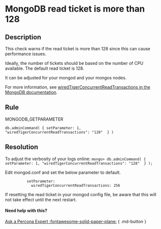 # MongoDB read ticket is more than 128

## Description
This check warns if the read ticket is more than 128 since this can cause performance issues.

Ideally, the number of tickets should be based on the number of CPU available.
The default read ticket is 128.

It can be adjusted for your mongod and your mongos nodes.

For more information, see [wiredTigerConcurrentReadTransactions in the MongoDB documentation](https://docs.mongodb.com/manual/reference/parameters/#mongodb-parameter-param.wiredTigerConcurrentReadTransactions).



## Rule
MONGODB_GETPARAMETER

`db.adminCommand( { setParameter: 1, "wiredTigerConcurrentReadTransactions": "128"  } )`

## Resolution
To adjust the verbosity of your logs online: `mongo> db.adminCommand( { setParameter: 1, "wiredTigerConcurrentReadTransactions": "128"  } );`

Edit mongod.conf and set the below parameter to default.
```
          setParameter:
            wiredTigerConcurrentReadTransactions: 256
```
If resetting the read ticket in your mongod config file, be aware that this will not take effect until the next restart.

#### Need help with this?

[Ask a Percona Expert :fontawesome-solid-paper-plane:](https://www.percona.com/about-percona/contact) { .md-button }